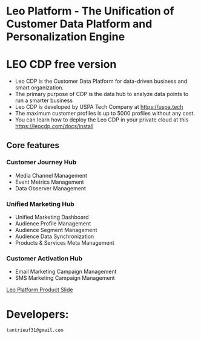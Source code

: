 Leo Platform - The Unification of Customer Data Platform and Personalization Engine
====================

# LEO CDP free version
* Leo CDP is the Customer Data Platform for data-driven business and smart organization.
* The primary purpose of CDP is the data hub to analyze data points to run a smarter business
* Leo CDP is developed by USPA Tech Company at https://uspa.tech
* The maximum customer profiles is up to 5000 profiles without any cost. 
* You can learn how to deploy the Leo CDP in your private cloud at this https://leocdp.com/docs/install

## Core features
### Customer Journey Hub
* Media Channel Management
* Event Metrics Management
* Data Observer Management

### Unified Marketing Hub
* Unified Marketing Dashboard
* Audience Profile Management
* Audience Segment Management
* Audience Data Synchronization
* Products & Services Meta Management

### Customer Activation Hub
* Email Marketing Campaign Management
* SMS Marketing Campaign Management


[Leo Platform Product Slide](https://docs.google.com/presentation/d/10FxclOgnQ-r-0i_tKSj7SbUwrdEk6a5NzW44-UxjIOs/edit?usp=sharing)

Developers:
====================
	tantrieuf31@gmail.com
	
